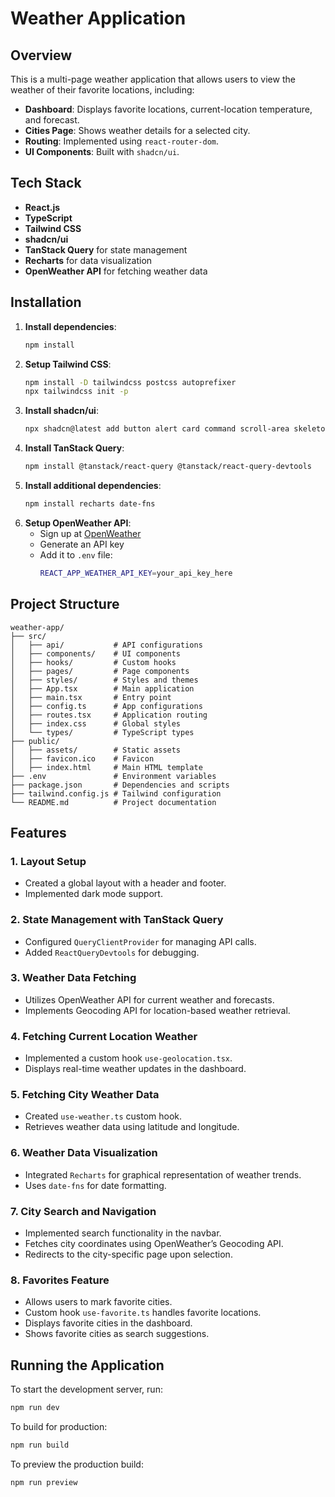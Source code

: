 # Weather Application

## Overview
This is a multi-page weather application that allows users to view the weather of their favorite locations, including:
- **Dashboard**: Displays favorite locations, current-location temperature, and forecast.
- **Cities Page**: Shows weather details for a selected city.
- **Routing**: Implemented using `react-router-dom`.
- **UI Components**: Built with `shadcn/ui`.

## Tech Stack
- **React.js**
- **TypeScript**
- **Tailwind CSS**
- **shadcn/ui**
- **TanStack Query** for state management
- **Recharts** for data visualization
- **OpenWeather API** for fetching weather data

## Installation
1. **Install dependencies**:
   ```sh
   npm install
   ```
2. **Setup Tailwind CSS**:
   ```sh
   npm install -D tailwindcss postcss autoprefixer
   npx tailwindcss init -p
   ```
3. **Install shadcn/ui**:
   ```sh
   npx shadcn@latest add button alert card command scroll-area skeleton sonner
   ```
4. **Install TanStack Query**:
   ```sh
   npm install @tanstack/react-query @tanstack/react-query-devtools
   ```
5. **Install additional dependencies**:
   ```sh
   npm install recharts date-fns
   ```
6. **Setup OpenWeather API**:
   - Sign up at [OpenWeather](https://openweathermap.org/)
   - Generate an API key
   - Add it to `.env` file:
     ```sh
     REACT_APP_WEATHER_API_KEY=your_api_key_here
     ```

## Project Structure
```
weather-app/
├── src/
│   ├── api/           # API configurations
│   ├── components/    # UI components
│   ├── hooks/         # Custom hooks
│   ├── pages/         # Page components
│   ├── styles/        # Styles and themes
│   ├── App.tsx        # Main application
│   ├── main.tsx       # Entry point
│   ├── config.ts      # App configurations
│   ├── routes.tsx     # Application routing
│   ├── index.css      # Global styles
│   └── types/         # TypeScript types
├── public/
│   ├── assets/        # Static assets
│   ├── favicon.ico    # Favicon
│   ├── index.html     # Main HTML template
├── .env               # Environment variables
├── package.json       # Dependencies and scripts
├── tailwind.config.js # Tailwind configuration
└── README.md          # Project documentation
```

## Features
### 1. **Layout Setup**
- Created a global layout with a header and footer.
- Implemented dark mode support.

### 2. **State Management with TanStack Query**
- Configured `QueryClientProvider` for managing API calls.
- Added `ReactQueryDevtools` for debugging.

### 3. **Weather Data Fetching**
- Utilizes OpenWeather API for current weather and forecasts.
- Implements Geocoding API for location-based weather retrieval.

### 4. **Fetching Current Location Weather**
- Implemented a custom hook `use-geolocation.tsx`.
- Displays real-time weather updates in the dashboard.

### 5. **Fetching City Weather Data**
- Created `use-weather.ts` custom hook.
- Retrieves weather data using latitude and longitude.

### 6. **Weather Data Visualization**
- Integrated `Recharts` for graphical representation of weather trends.
- Uses `date-fns` for date formatting.

### 7. **City Search and Navigation**
- Implemented search functionality in the navbar.
- Fetches city coordinates using OpenWeather’s Geocoding API.
- Redirects to the city-specific page upon selection.

### 8. **Favorites Feature**
- Allows users to mark favorite cities.
- Custom hook `use-favorite.ts` handles favorite locations.
- Displays favorite cities in the dashboard.
- Shows favorite cities as search suggestions.

## Running the Application
To start the development server, run:
```sh
npm run dev
```
To build for production:
```sh
npm run build
```
To preview the production build:
```sh
npm run preview
```

